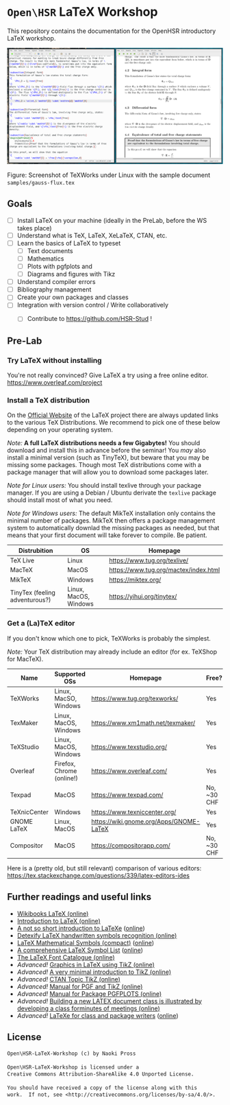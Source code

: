 # `Open\HSR` LaTeX Workshop
This repository contains the documentation for the OpenHSR introductory LaTeX workshop.

![TeXWorks Editor](pics/texworks.png)

Figure: Screenshot of TeXWorks under Linux with the sample document `samples/gauss-flux.tex`

## Goals
  - [ ] Install LaTeX on your machine (ideally in the PreLab, before the WS takes place)
  - [ ] Understand what is TeX, LaTeX, XeLaTeX, CTAN, etc.
  - [ ] Learn the basics of LaTeX to typeset
    - [ ] Text documents
    - [ ] Mathematics
    - [ ] Plots with pgfplots and
    - [ ] Diagrams and figures with Tikz
  - [ ] Understand compiler errors
  - [ ] Bibliography management
  - [ ] Create your own packages and classes
  - [ ] Integration with version control / Write collaboratively
    - [ ] Contribute to https://github.com/HSR-Stud !

    
## Pre-Lab
### Try LaTeX without installing

You're not really convinced? Give LaTeX a try using a free online editor. 
https://www.overleaf.com/project

### Install a TeX distribution

On the [Official Website](https://www.latex-project.org/get/#tex-distributions) of the LaTeX project there are always updated links to the various TeX Distributions. We recommend to pick one of these below depending on your operating system.

*Note:* **A full LaTeX distributions needs a few Gigabytes!** You should download and install this in advance before the seminar!
You *may* also install a minimal version (such as TinyTeX), but beware that you may be missing some packages. Though most TeX distributions come with a package manager that will allow you to download some packages later.

*Note for Linux users:* You should install texlive through your package manager.
If you are using a Debian / Ubuntu derivate the `texlive` package should install most of what you need.

*Note for Windows users:* The default MikTeX installation only contains the minimal number of packages. MikTeX then offers a package management system to automatically downlad the missing packages as needed, but that means that your first document will take forever to compile. Be patient.

| Distrubition                   | OS                    | Homepage                              |
|--------------------------------|-----------------------|---------------------------------------|
| TeX Live                       | Linux                 | https://www.tug.org/texlive/          |
| MacTeX                         | MacOS                 | https://www.tug.org/mactex/index.html |
| MikTeX                         | Windows               | https://miktex.org/                   |
| TinyTex (feeling adventurous?) | Linux, MacOS, Windows | https://yihui.org/tinytex/            |

### Get a (La)TeX editor

If you don't know which one to pick, TeXWorks is probably the simplest.

*Note:* Your TeX distribution may already include an editor (for ex. TeXShop for MacTeX).

| Name         | Supported OSs               | Homepage                                | Free?       |
|--------------|-----------------------------|-----------------------------------------|-------------|
| TeXWorks     | Linux, MacSO, Windows       | https://www.tug.org/texworks/           | Yes         |
| TexMaker     | Linux, MacOS, Windows       | https://www.xm1math.net/texmaker/       | Yes         |
| TeXStudio    | Linux, MacOS, Windows       | https://www.texstudio.org/              | Yes         |
| Overleaf     | Firefox, Chrome (online!)   | https://www.overleaf.com/               | Yes         |
| Texpad       | MacOS                       | https://www.texpad.com/                 | No, ~30 CHF |
| TeXnicCenter | Windows                     | https://www.texniccenter.org/           | Yes         |
| GNOME LaTeX  | Linux, MacOS                | https://wiki.gnome.org/Apps/GNOME-LaTeX | Yes         |
| Compositor   | MacOS                       | https://compositorapp.com/              | No, ~30 CHF |


Here is a (pretty old, but still relevant) comparison of various editors:
https://tex.stackexchange.com/questions/339/latex-editors-ides

## Further readings and useful links
- [Wikibooks LaTeX (online)](https://en.wikibooks.org/wiki/LaTeX#Contents)
- [Introduction to LaTeX (online)](https://web.mit.edu/rsi/www/pdfs/new-latex.pdf)
- [A not so short introduction to LaTeXe](references/lshort.pdf) ([online](https://tobi.oetiker.ch/lshort/lshort.pdf))
- [Detexify LaTeX handwritten symbols recognition (online)](http://detexify.kirelabs.org/classify.html)
- [LaTeX Mathematical Symbols (compact)](references/symbols-compact.pdf) ([online](https://www.caam.rice.edu/~heinken/latex/symbols.pdf))
- [A comprehensive LaTeX Symbol List](references/symbols-a4.pdf) ([online](http://tug.ctan.org/info/symbols/comprehensive/symbols-a4.pdf))
- [The LaTeX Font Catalogue (online)](https://www.tug.org/FontCatalogue/)
- *Advanced!* [Graphics in LaTeX using TikZ (online)](https://www.tug.org/TUGboat/tb29-1/tb91walczak.pdf)
- *Advanced!* [A very minimal introduction to TikZ (online)](http://cremeronline.com/LaTeX/minimaltikz.pdf)
- *Advanced!* [CTAN Topic TikZ (online)](https://www.ctan.org/topic/pgf-tikz)
- *Advanced!* [Manual for PGF and TikZ (online)](http://mirror.easyname.at/ctan/graphics/pgf/base/doc/pgfmanual.pdf)
- *Advanced!* [Manual for Package PGFPLOTS (online)](http://mirror.easyname.at/ctan/graphics/pgf/contrib/pgfplots/doc/pgfplots.pdf)
- *Advanced!* [Building a new LATEX document class is illustrated by developing a class forminutes of meetings (online)](http://tutex.tug.org/pracjourn/2005-4/hefferon/hefferon.pdf)
- *Advanced!* [LaTeXe for class and package writers](references/clsguide.pdf) ([online](https://www.latex-project.org/help/documentation/clsguide.pdf))

## License
```
Open\HSR-LaTeX-Workshop (c) by Naoki Pross

Open\HSR-LaTeX-Workshop is licensed under a
Creative Commons Attribution-ShareAlike 4.0 Unported License.

You should have received a copy of the license along with this
work.  If not, see <http://creativecommons.org/licenses/by-sa/4.0/>.
```
